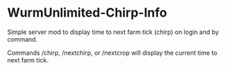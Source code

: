 # WurmUnlimited-Chirp-Info
Simple server mod to display time to next farm tick (chirp) on login and by command.

Commands /chirp, /nextchirp, or /nextcrop will display the current time to next farm tick.

